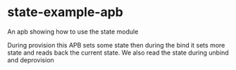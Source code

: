 # state-example-apb
An apb showing how to use the state module



During provision this APB sets some state then during the bind it sets more state and reads back the current state. We also read
the state during unbind and deprovision
